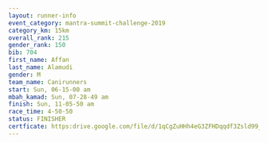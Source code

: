 ```yaml
---
layout: runner-info 
event_category: mantra-summit-challenge-2019 
category_km: 15km 
overall_rank: 215
gender_rank: 150
bib: 704
first_name: Affan
last_name: Alamudi
gender: M
team_name: Canirunners
start: Sun, 06-15-00 am
mbah_kamad: Sun, 07-28-49 am
finish: Sun, 11-05-50 am
race_time: 4-50-50
status: FINISHER
certficate: https:drive.google.com/file/d/1qCgZuHHh4eG3ZFHDqqdf3Zsld99_v2La/view?usp=sharing
---
```

